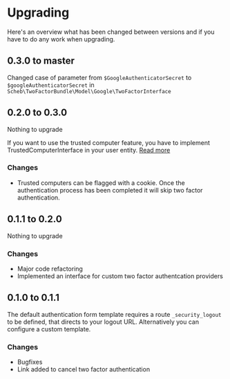 Upgrading
=========

Here's an overview what has been changed between versions and if you have to do any work when upgrading. 

## 0.3.0 to master

Changed case of parameter from `$GoogleAuthenticatorSecret` to `$googleAuthenticatorSecret` in `Scheb\TwoFactorBundle\Model\Google\TwoFactorInterface`

## 0.2.0 to 0.3.0

Nothing to upgrade

If you want to use the trusted computer feature, you have to implement TrustedComputerInterface in your user entity. [Read more](Resources/doc/trusted_computer.md)

### Changes
 - Trusted computers can be flagged with a cookie. Once the authentication process has been completed it will skip two factor authentication.

## 0.1.1 to 0.2.0

Nothing to upgrade

### Changes
 - Major code refactoring
 - Implemented an interface for custom two factor authentcation providers

## 0.1.0 to 0.1.1

The default authentication form template requires a route `_security_logout` to be defined, that directs to your logout URL. Alternatively you can configure a custom template.

### Changes
 - Bugfixes
 - Link added to cancel two factor authentication
